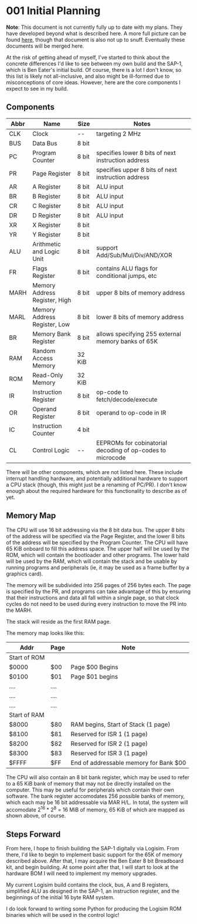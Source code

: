 # 001 Initial Planning

**Note**: This document is not currently fully up to date with my plans. They have developed beyond what is described here.
A more full picture can be found [here](001-initial-planning2.md), though that document is also not up to snuff. Eventually
these documents will be merged here.

At the risk of getting ahead of myself, I've started to think about the concrete differences I'd like to see between my own build and the SAP-1, which is Ben Eater's initial build. Of course, there is a lot I don't know, so this list is likely not all-inclusive, and also might be ill-formed due to misconceptions of core ideas. However, here are the core components I expect to see in my build.

## Components

| Abbr | Name                          | Size   | Notes                                                      |
| ---- | ----------------------------- | ------ | ---------------------------------------------------------- |
| CLK  | Clock                         | --     | targeting 2 MHz                                            |
| BUS  | Data Bus                      | 8 bit  |                                                            |
| PC   | Program Counter               | 8 bit  | specifies lower 8 bits of next instruction address         |
| PR   | Page Register                 | 8 bit  | specifies upper 8 bits of next instruction address         |
| AR   | A Register                    | 8 bit  | ALU input                                                  |
| BR   | B Register                    | 8 bit  | ALU input                                                  |
| CR   | C Register                    | 8 bit  | ALU input                                                  |
| DR   | D Register                    | 8 bit  | ALU input                                                  |
| XR   | X Register                    | 8 bit  |                                                            |
| YR   | Y Register                    | 8 bit  |                                                            |
| ALU  | Arithmetic and Logic Unit     | 8 bit  | support Add/Sub/Mul/Div/AND/XOR                            |    
| FR   | Flags Register                | 8 bit  | contains ALU flags for conditional jumps, etc              |
| MARH | Memory Address Register, High | 8 bit  | upper 8 bits of memory address                             |
| MARL | Memory Address Register, Low  | 8 bit  | lower 8 bits of memory address                             |
| BR   | Memory Bank Register          | 8 bit  | allows specifying 255 external memory banks of 65K         |
| RAM  | Random Access Memory          | 32 KiB |                                                            |
| ROM  | Read-Only Memory              | 32 KiB |                                                            |
| IR   | Instruction Register          | 8 bit  | op-code to fetch/decode/execute                            |
| OR   | Operand Register              | 8 bit  | operand to op-code in IR                                   |
| IC   | Instruction Counter           | 4 bit  |                                                            |
| CL   | Control Logic                 | --     | EEPROMs for cobinatorial decoding of op-codes to microcode |

There will be other components, which are not listed here. These include interrupt handling hardware, and potentially additional hardware to support a CPU stack (though, this might just be a renaming of PC/PR). I don't know enough about the required hardware for this functionality to describe as of yet.

## Memory Map

The CPU will use 16 bit addressing via the 8 bit data bus. The upper 8 bits of the address will be specified via the Page Register, and the lower 8 bits of the address will be specified by the Program Counter. The CPU will have 65 KiB onboard to fill this address space. The upper half will be used by the ROM, which will contain the bootloader and other programs. The lower hald will be used by the RAM, which will contain the stack and be usable by running programs and peripherals (ie, it may be used as a frame buffer by a graphics card).

The memory will be subdivided into 256 pages of 256 bytes each. The page is specified by the PR, and programs can take advantage of this by ensuring that their instructions and data all fall within a single page, so that clock cycles do not need to be used during every instruction to move the PR into the MARH.

The stack will reside as the first RAM page.

The memory map looks like this:

| Addr  | Page | Note                                         |
| ----- | ---- | -------------------------------------------- |
| Start of ROM                                                |
| $0000 | $00  | Page $00 Begins                              |
| $0100 | $01  | Page $01 begins                              |
| ....  | .... |                                              |
| ....  | .... |                                              |
| ....  | .... |                                              |
| Start of RAM                                                |
| $8000 | $80  | RAM begins, Start of Stack (1 page)          |
| $8100 | $81  | Reserved for ISR 1 (1 page)                  |
| $8200 | $82  | Reserved for ISR 2 (1 page)                  |
| $8300 | $83  | Reserved for ISR 3 (1 page)                  |
| $FFFF | $FF  | End of addressable memory for Bank $00       | 

The CPU will also contain an 8 bit bank register, which may be used to refer to a 65 KiB bank of memory that may not be directly installed on the computer. This may be useful for peripherals which contain their own software. The bank register accomodates 256 possible banks of memory, which each may be 16 bit addressable via MAR H/L. In total, the system will accomodate 2<sup>16</sup> * 2<sup>8</sup> = 16 MiB of memory, 65 KiB of which are mapped as shown above, of course.

## Steps Forward

From here, I hope to finish building the SAP-1 digitally via Logisim. From there, I'd like to begin to implement basic support for the 65K of memory described above. After that, I may acquire the Ben Eater 8 bit Breadboard kit, and begin building. At some point after that, I will start to look at the hardware BOM I will need to implement my memory upgrades.

My current Logisim build contains the clock, bus, A and B registers, simplified ALU as designed in the SAP-1, an instruction register, and the beginnings of the initial 16 byte RAM system.

I do look forward to writing some Python for producing the Logisim ROM binaries which will be used in the control logic!